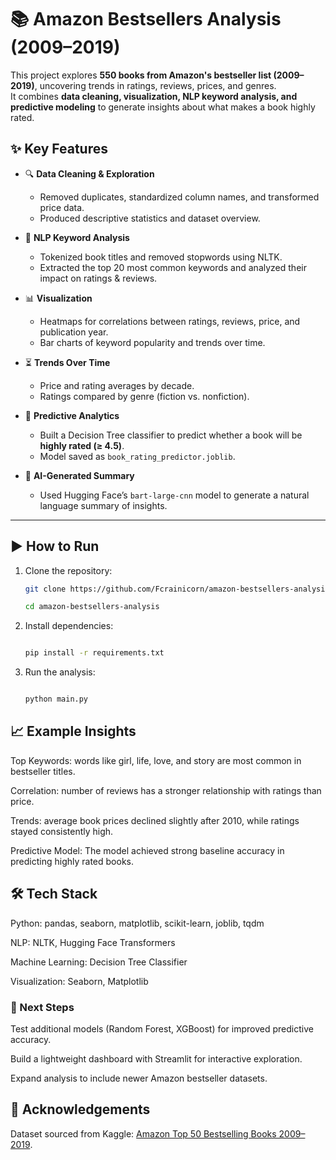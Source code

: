 # 📚 Amazon Bestsellers Analysis (2009–2019)

This project explores **550 books from Amazon's bestseller list (2009–2019)**, uncovering trends in ratings, reviews, prices, and genres.  
It combines **data cleaning, visualization, NLP keyword analysis, and predictive modeling** to generate insights about what makes a book highly rated.



## ✨ Key Features
- 🔍 **Data Cleaning & Exploration**  
  - Removed duplicates, standardized column names, and transformed price data.  
  - Produced descriptive statistics and dataset overview.  

- 📝 **NLP Keyword Analysis**  
  - Tokenized book titles and removed stopwords using NLTK.  
  - Extracted the top 20 most common keywords and analyzed their impact on ratings & reviews.  

- 📊 **Visualization**  
  - Heatmaps for correlations between ratings, reviews, price, and publication year.  
  - Bar charts of keyword popularity and trends over time.  

- ⏳ **Trends Over Time**  
  - Price and rating averages by decade.  
  - Ratings compared by genre (fiction vs. nonfiction).  

- 🤖 **Predictive Analytics**  
  - Built a Decision Tree classifier to predict whether a book will be **highly rated (≥ 4.5)**.  
  - Model saved as `book_rating_predictor.joblib`.  

- 🧠 **AI-Generated Summary**  
  - Used Hugging Face’s `bart-large-cnn` model to generate a natural language summary of insights.
 
---

## ▶️ How to Run
1. Clone the repository:
   
   ```bash
   git clone https://github.com/Fcrainicorn/amazon-bestsellers-analysis.git
   
   cd amazon-bestsellers-analysis
   
2. Install dependencies:

   ```bash

   pip install -r requirements.txt
   ```
3. Run the analysis:

   ```bash

   python main.py
   ```
## 📈 Example Insights

Top Keywords: words like girl, life, love, and story are most common in bestseller titles.

Correlation: number of reviews has a stronger relationship with ratings than price.

Trends: average book prices declined slightly after 2010, while ratings stayed consistently high.

Predictive Model: The model achieved strong baseline accuracy in predicting highly rated books.

## 🛠 Tech Stack

Python: pandas, seaborn, matplotlib, scikit-learn, joblib, tqdm 

NLP: NLTK, Hugging Face Transformers

Machine Learning: Decision Tree Classifier

Visualization: Seaborn, Matplotlib

### 🔮 Next Steps

Test additional models (Random Forest, XGBoost) for improved predictive accuracy.

Build a lightweight dashboard with Streamlit for interactive exploration.

Expand analysis to include newer Amazon bestseller datasets.

## 📜 Acknowledgements
Dataset sourced from Kaggle: [Amazon Top 50 Bestselling Books 2009–2019](https://www.kaggle.com/datasets/sootersaalu/amazon-top-50-bestselling-books-2009-2019?resource=download).



